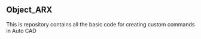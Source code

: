 ## Object_ARX
This is repository contains all the basic code for creating custom commands in Auto CAD
